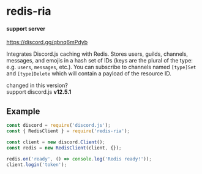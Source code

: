 # redis-ria

#### support server<br />
https://discord.gg/qbnq6mPdyb

Integrates Discord.js caching with Redis.  Stores users, guilds, channels, messages, and emojis in a hash set of IDs (keys are the plural of the type: e.g. `users`, `messages`, etc.).  You can subscribe to channels named `[type]Set` and `[type]Delete` which will contain a payload of the resource ID.

changed in this version?<br />
support discord.js **v12.5.1**

## Example
```js
const discord = require('discord.js');
const { RedisClient } = require('redis-ria');

const client = new discord.Client();
const redis = new RedisClient(client, {});

redis.on('ready', () => console.log('Redis ready!'));
client.login('token');
```
